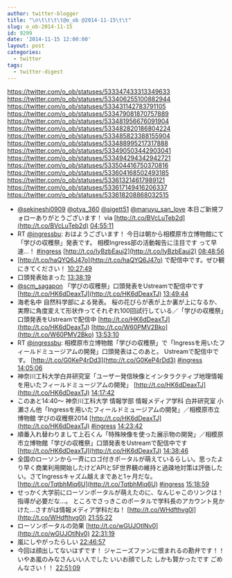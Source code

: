 ```yaml
---
author: twitter-blogger
title: "\n\t\t\t\t@o_ob @2014-11-15\t\t"
slug: o_ob-2014-11-15
id: 9299
date: '2014-11-15 12:00:00'
layout: post
categories:
  - twitter
tags:
  - twitter-digest
---
```


https://twitter.com/o_ob/statuses/533347433313349633 https://twitter.com/o_ob/statuses/533406255100882944 https://twitter.com/o_ob/statuses/533431142783791105 https://twitter.com/o_ob/statuses/533479081870757889 https://twitter.com/o_ob/statuses/533481956676091904 https://twitter.com/o_ob/statuses/533482820186804224 https://twitter.com/o_ob/statuses/533485823388155904 https://twitter.com/o_ob/statuses/533488995217317888 https://twitter.com/o_ob/statuses/533490503442903041 https://twitter.com/o_ob/statuses/533494294342942721 https://twitter.com/o_ob/statuses/533504416750370816 https://twitter.com/o_ob/statuses/533604168502493185 https://twitter.com/o_ob/statuses/533613214617989121 https://twitter.com/o_ob/statuses/533617149416206337 https://twitter.com/o_ob/statuses/533618208868032515  

*   [@sekineshi0909](https://twitter.com/sekineshi0909) [@otya_360](https://twitter.com/otya_360) [@sigett51](https://twitter.com/sigett51) [@maruyu_san_love](https://twitter.com/maruyu_san_love) 本日ご新規フォローありがとうございます！ via [http://t.co/BVcLuTeb2d](http://t.co/BVcLuTeb2d) [04:55:11](https://twitter.com/o_ob/statuses/533347433313349633)
*   RT [@ingressbu](https://twitter.com/ingressbu): おはようございます！ 今日は朝から相模原市立博物館にて「学びの収穫祭」発表です。 相模Ingress部の活動報告に注目です って早速…！ [#ingress](https://twitter.com/search?q=%23ingress&src=hash) [http://t.co/IyBzbEauj2](http://t.co/IyBzbEauj2) [08:48:56](https://twitter.com/o_ob/statuses/533406255100882944)
*   [http://t.co/haQYQ6J47o](http://t.co/haQYQ6J47o) で配信中です。ぜひ観にきてください！ [10:27:49](https://twitter.com/o_ob/statuses/533431142783791105)
*   口頭発表始まった [13:38:19](https://twitter.com/o_ob/statuses/533479081870757889)
*   [@scm_sagapon](https://twitter.com/scm_sagapon) 「学びの収穫祭」口頭発表をUstreamで配信中です [http://t.co/HK6dDeaxTJ](http://t.co/HK6dDeaxTJ) [13:49:44](https://twitter.com/o_ob/statuses/533481956676091904)
*   海老名中 自然科学部による発表。 桜の花びらが表が上か裏が上になるか、実際に角度変えて形状作ってそれぞれ100回試行している／「学びの収穫祭」口頭発表をUstreamで配信中 [http://t.co/HK6dDeaxTJ](http://t.co/HK6dDeaxTJ) [http://t.co/W60PMV2Bko](http://t.co/W60PMV2Bko) [13:53:10](https://twitter.com/o_ob/statuses/533482820186804224)
*   RT [@ingressbu](https://twitter.com/ingressbu): 相模原市立博物館「学びの収穫祭」で「Ingressを用いたフィールドミュージアムの開発」口頭発表はこのあと。 Ustreamで配信中です。 [http://t.co/G0KeP4rDd3](http://t.co/G0KeP4rDd3) [#ingress](https://twitter.com/search?q=%23ingress&src=hash) [14:05:06](https://twitter.com/o_ob/statuses/533485823388155904)
*   神奈川工科大学白井研究室「ユーザー発信映像とインタラクティブ地理情報を用いたフィールドミュージアムの開発」 [http://t.co/HK6dDeaxTJ](http://t.co/HK6dDeaxTJ) [14:17:42](https://twitter.com/o_ob/statuses/533488995217317888)
*   このあと14:40〜 神奈川工科大学 情報学部 情報メディア学科 白井研究室 小瀬さん他「Ingressを用いたフィールドミュージアムの開発」／相模原市立博物館 学びの収穫祭2014 [http://t.co/HK6dDeaxTJ](http://t.co/HK6dDeaxTJ) [#ingress](https://twitter.com/search?q=%23ingress&src=hash) [14:23:42](https://twitter.com/o_ob/statuses/533490503442903041)
*   順番入れ替わりまして上石くん「特殊映像を使った展示物の開発」／相模原市立博物館「学びの収穫祭」口頭発表をUstreamで配信中です [http://t.co/HK6dDeaxTJ](http://t.co/HK6dDeaxTJ) [14:38:46](https://twitter.com/o_ob/statuses/533494294342942721)
*   全国のローソンから一斉にロゴ付きポータルが萌えているらしい。思ったより早く商業利用開始したけどAPIとSF世界観の維持と過疎地対策は評価したい。さてIngressキャズム越えまであと1ヶ月だな。 [http://t.co/TqtbhMiq6U](http://t.co/TqtbhMiq6U) [#ingress](https://twitter.com/search?q=%23ingress&src=hash) [15:18:59](https://twitter.com/o_ob/statuses/533504416750370816)
*   せっかく大学前にローソンポータルが萌えたのに、なんじゃこのリンクは！ 指導が必要だな...。 ところでさっきこのポータルで学科長のアカウント見かけた...さすがは情報メディア学科だね！ [http://t.co/WHdfthvg0l](http://t.co/WHdfthvg0l) [21:55:22](https://twitter.com/o_ob/statuses/533604168502493185)
*   ローソンポータルの効果 [http://t.co/wGUJOtlNv0](http://t.co/wGUJOtlNv0) [22:31:19](https://twitter.com/o_ob/statuses/533613214617989121)
*   嵐にしやがったらしい [22:46:57](https://twitter.com/o_ob/statuses/533617149416206337)
*   今回は顔出してないはずです！ ジャニーズファンに恨まれるの勘弁です！！ いやあ嵐のみなさんいい人でした いいお顔でした しかも賢かったです ごめんなさい！！ [22:51:09](https://twitter.com/o_ob/statuses/533618208868032515)